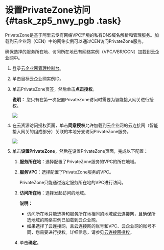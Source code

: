 # 设置PrivateZone访问 {#task_zp5_nwy_pgb .task}

PrivateZone是基于阿里云专有网络VPC环境的私有DNS域名解析和管理服务。加载到云企业网（CEN）中的网络实例可以通过CEN访问PrivateZone服务。

确保选择的服务所在地、访问所在地已有网络实例（VPC/VBR/CCN）加载到云企业网中。

1.  登录[云企业网管理控制台](https://cen.console.aliyun.com/)。 
2.  单击目标云企业网实例ID。 
3.  单击PrivateZone页签，然后单击**点击授权**。 

    **说明：** 您只有在第一次配置PrivateZone访问时需要为智能接入网关进行授权。

    ![](http://static-aliyun-doc.oss-cn-hangzhou.aliyuncs.com/assets/img/122838/156015501938425_zh-CN.png)

4.  在云资源访问授权页面，单击**同意授权**允许加载到云企业网的云连接网（智能接入网关的组成部分）关联的本地分支访问PrivateZone服务。 

    ![](http://static-aliyun-doc.oss-cn-hangzhou.aliyuncs.com/assets/img/122838/156015502038860_zh-CN.png)

5.  单击**设置PrivateZone**，然后在设置PrivateZone页面，完成以下配置： 
    1.  **服务所在地**：选择配置了PrivateZone服务的VPC的所在地域。 
    2.  **服务VPC**：选择配置了PrivateZone服务的VPC。 

        PrivateZone只能通过选定服务所在地的VPC进行访问。

    3.  **访问所在地**：选择发起访问的地域。 

        **说明：** 

        -   访问所在地只能选择和服务所在地相同的地域或云连接网，且确保所选地域的网络实例已加载到云企业网。
        -   如果选择了云连接网，且云连接网的账号和VPC、云企业网的账号不同，您需要进行授权。详细信息，请参见[云连接网授权](cn.zh-CN/用户指南/访问云服务/PrivateZone/云连接网授权.md#)。
    4.  单击**确定**。 

